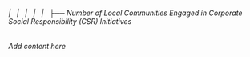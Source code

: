 ###### |   |   |   |   |   ├── Number of Local Communities Engaged in Corporate Social Responsibility (CSR) Initiatives

*Add content here*